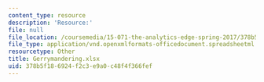 ```yaml
---
content_type: resource
description: 'Resource:'
file: null
file_location: /coursemedia/15-071-the-analytics-edge-spring-2017/378b5f186924f2c3e9a0c48f4f366fef_Gerrymandering.xlsx
file_type: application/vnd.openxmlformats-officedocument.spreadsheetml.sheet
resourcetype: Other
title: Gerrymandering.xlsx
uid: 378b5f18-6924-f2c3-e9a0-c48f4f366fef
---
```

